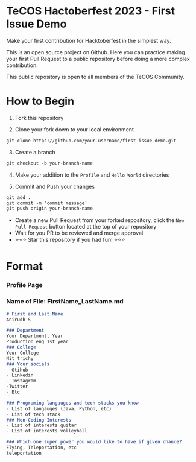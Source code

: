 # TeCOS Hactoberfest 2023 - First Issue Demo

Make your first contribution for Hacktoberfest in the simplest way.

This is an open source project on Github. Here you can practice making your first Pull Request to a public repository before doing a more complex contribution.

This public repository is open to all members of the TeCOS Community.

# How to Begin
1. Fork this repository

2. Clone your fork down to your local environment
```markdown
git clone https://github.com/your-username/first-issue-demo.git
```

3. Create a branch
```markdown
git checkout -b your-branch-name
```

4. Make your addition to the `Profile` and `Hello World` directories

5. Commit and Push your changes
```markdown
git add .
git commit -m 'commit message'
git push origin your-branch-name
```

- Create a new Pull Request from your forked repository, click the `New Pull Request` button located at the top of your repository
- Wait for you PR to be reviewed and merge approval
- :star::star::star: Star this repository if you had fun! :star::star::star:

# Format

### Profile Page
### Name of File: FirstName_LastName.md

```markdown
# First and Last Name
Anirudh S 

### Department
Your Department, Year
Production eng 1st year
### College
Your College
Nit trichy
### Your socials
- Gtihub
- Linkedin
- Instagram
-Twitter
- Etc

### Programing langauges and tech stacks you know
- List of langauges (Java, Python, etc)
- List of tech stack
### Non-Coding Interests
- List of interests guitar
- List of interests volleyball

### Which one super power you would like to have if given chance?
Flying, Teleportation, etc
teleportation
```
